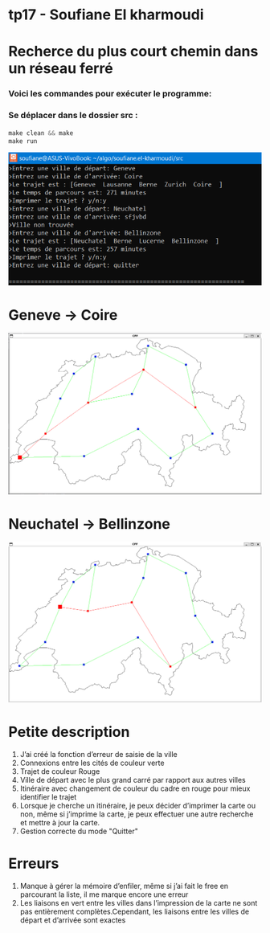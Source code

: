 # tp17 - Soufiane El kharmoudi
# Recherce du plus court chemin dans un réseau ferré

### Voici les commandes pour exécuter le programme:
### Se déplacer dans le dossier src :

```c
make clean && make
make run
```

![rundiag](exemple/print_ex.png)

# Geneve -> Coire

![rundiag](exemple/Geneve-Coire.png)

# Neuchatel -> Bellinzone

![rundiag](exemple/Neuchatel-Bellinzone.png)

# Petite description

1. J’ai créé la fonction d’erreur de saisie de la ville
2. Connexions entre les cités de couleur verte
3. Trajet de couleur Rouge
4. Ville de départ avec le plus grand carré par rapport aux autres villes
5. Itinéraire avec changement de couleur du cadre en rouge pour mieux identifier le trajet 
6. Lorsque je cherche un itinéraire, je peux décider d’imprimer la carte ou non, même si j’imprime la carte, je peux effectuer une autre    recherche et mettre à jour la carte.
7. Gestion correcte du mode "Quitter"

# Erreurs

1. Manque à gérer la mémoire d’enfiler, même si j’ai fait le free en parcourant la liste, il me marque encore une erreur
2. Les liaisons en vert entre les villes dans l’impression de la carte ne sont pas entièrement complètes.Cependant, les liaisons entre les villes de départ et d’arrivée sont exactes
